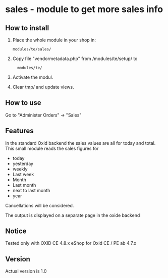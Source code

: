 sales - module to get more sales info
============================================

How to install
--------------
1.    Place the whole module in your shop in:

          modules/te/sales/
 
2.    Copy file "vendormetadata.php" from /modules/te/setup/ to

            modules/te/
                
3.    Activate the modul.

4.    Clear tmp/ and update views.


How to use
---------- 
Go to "Administer Orders" -> "Sales"

Features
--------

In the standard Oxid backend the sales values are all for today and total. This small module reads the sales figures for 
- today 
- yesterday 
- weekly 
- Last week 
- Month 
- Last month 
- next to last month 
- year 

Cancellations will be considered. 

The output is displayed on a separate page in the oxide backend


Notice
------------
Tested only with OXID CE 4.8.x eShop
for Oxid CE / PE ab 4.7.x


Version
-------
Actual version is 1.0